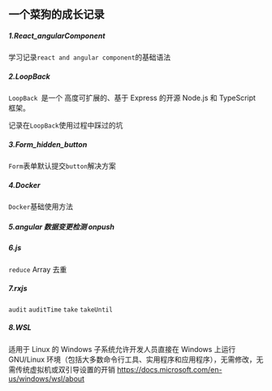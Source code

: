 ## 一个菜狗的成长记录

##### 1.React_angularComponent

学习记录`react and angular component`的基础语法

##### 2.LoopBack

`LoopBack `是一个 高度可扩展的、基于 Express 的开源 Node.js 和 TypeScript 框架。

记录在`LoopBack`使用过程中踩过的坑

##### 3.Form_hidden_button

`Form`表单默认提交`button`解决方案

##### 4.Docker

`Docker`基础使用方法

##### 5.angular 数据变更检测 onpush

##### 6.js
`reduce` Array 去重

##### 7.rxjs
`audit`
`auditTime`
`take`
`takeUntil`
##### 8.WSL
适用于 Linux 的 Windows 子系统允许开发人员直接在 Windows 上运行 GNU/Linux 环境（包括大多数命令行工具、实用程序和应用程序），无需修改，无需传统虚拟机或双引导设置的开销
https://docs.microsoft.com/en-us/windows/wsl/about






